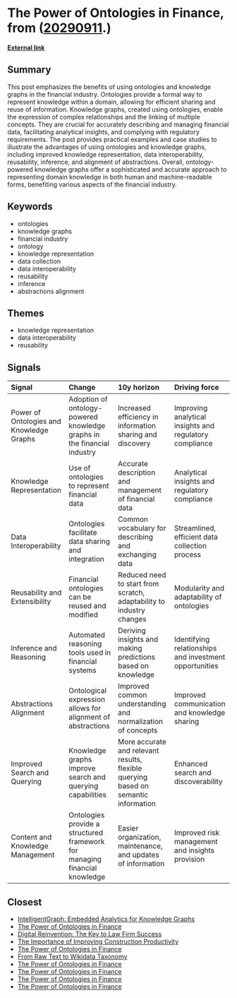 # __The Power of Ontologies in Finance__, from ([20290911](https://kghosh.substack.com/p/20290911).)

__[External link](https://ontotext.medium.com/the-power-of-ontologies-and-knowledge-graphs-practical-examples-from-the-financial-industry-80a34ab0dece)__



## Summary

This post emphasizes the benefits of using ontologies and knowledge graphs in the financial industry. Ontologies provide a formal way to represent knowledge within a domain, allowing for efficient sharing and reuse of information. Knowledge graphs, created using ontologies, enable the expression of complex relationships and the linking of multiple concepts. They are crucial for accurately describing and managing financial data, facilitating analytical insights, and complying with regulatory requirements. The post provides practical examples and case studies to illustrate the advantages of using ontologies and knowledge graphs, including improved knowledge representation, data interoperability, reusability, inference, and alignment of abstractions. Overall, ontology-powered knowledge graphs offer a sophisticated and accurate approach to representing domain knowledge in both human and machine-readable forms, benefiting various aspects of the financial industry.

## Keywords

* ontologies
* knowledge graphs
* financial industry
* ontology
* knowledge representation
* data collection
* data interoperability
* reusability
* inference
* abstractions alignment

## Themes

* knowledge representation
* data interoperability
* reusability

## Signals

| Signal                                   | Change                                                                     | 10y horizon                                                                         | Driving force                                           |
|:-----------------------------------------|:---------------------------------------------------------------------------|:------------------------------------------------------------------------------------|:--------------------------------------------------------|
| Power of Ontologies and Knowledge Graphs | Adoption of ontology-powered knowledge graphs in the financial industry    | Increased efficiency in information sharing and discovery                           | Improving analytical insights and regulatory compliance |
| Knowledge Representation                 | Use of ontologies to represent financial data                              | Accurate description and management of financial data                               | Analytical insights and regulatory compliance           |
| Data Interoperability                    | Ontologies facilitate data sharing and integration                         | Common vocabulary for describing and exchanging data                                | Streamlined, efficient data collection process          |
| Reusability and Extensibility            | Financial ontologies can be reused and modified                            | Reduced need to start from scratch, adaptability to industry changes                | Modularity and adaptability of ontologies               |
| Inference and Reasoning                  | Automated reasoning tools used in financial systems                        | Deriving insights and making predictions based on knowledge                         | Identifying relationships and investment opportunities  |
| Abstractions Alignment                   | Ontological expression allows for alignment of abstractions                | Improved common understanding and normalization of concepts                         | Improved communication and knowledge sharing            |
| Improved Search and Querying             | Knowledge graphs improve search and querying capabilities                  | More accurate and relevant results, flexible querying based on semantic information | Enhanced search and discoverability                     |
| Content and Knowledge Management         | Ontologies provide a structured framework for managing financial knowledge | Easier organization, maintenance, and updates of information                        | Improved risk management and insights provision         |

## Closest

* [IntelligentGraph: Embedded Analytics for Knowledge Graphs](b5edec166878e4119b62bd9446a6e214)
* [The Power of Ontologies in Finance](2fabc8d492124376829f91c34f828437)
* [Digital Reinvention: The Key to Law Firm Success](f9f1a04c9e44cac963fd3522f407a5e8)
* [The Importance of Improving Construction Productivity](68cc2d738ed662aeee3670d8327d7d5f)
* [The Power of Ontologies in Finance](2fabc8d492124376829f91c34f828437)
* [From Raw Text to Wikidata Taxonomy](b4b3684ed3f7fe2919c76e36d4838cd9)
* [The Power of Ontologies in Finance](2fabc8d492124376829f91c34f828437)
* [The Power of Ontologies in Finance](2fabc8d492124376829f91c34f828437)
* [The Power of Ontologies in Finance](2fabc8d492124376829f91c34f828437)
* [The Power of Ontologies in Finance](2fabc8d492124376829f91c34f828437)